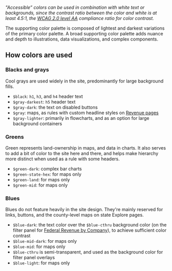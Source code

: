 *"Accessible” colors can be used in combination with white text or backgrounds, since the contrast ratio between the color and white is at least 4.5:1, the [WCAG 2.0 level AA](https://www.w3.org/TR/WCAG20/#visual-audio-contrast-contrast) compliance ratio for color contrast.*

The supporting color palette is composed of lightest and darkest variations of the primary color palette. A broad supporting color palette adds nuance and depth to illustrations, data visualizations, and complex components.

## How colors are used

### Blacks and grays
Cool grays are used widely in the site, predominantly for large background fills.
- `$black`: `h1`, `h3`, and `h4` header text
- `$gray-darkest`: `h5` header text
- `$gray-dark`: the text on disabled buttons
- `$gray`: maps, as rules with custom headline styles on [Revenue pages](https://revenuedata.doi.gov/how-it-works/offshore-oil-gas/)
- `$gray-lighter`: primarily in flowcharts, and as an option for large background containers

### Greens
Green represents land-ownership in maps, and data in charts. It also serves to add a bit of color to the site here and there, and helps make hierarchy more distinct when used as a rule with some headers.
- `$green-dark`: complex bar charts
- `$green-state-hex`: for maps only
- `$green-land`: for maps only
- `$green-mid`: for maps only

### Blues
Blues do not feature heavily in the site design. They're mainly reserved for links, buttons, and the county-level maps on state Explore pages.
- `$blue-dark`: the text color over the `$blue-cthru` background color (on the filter panel for [Federal Revenue by Company](https://revenuedata.doi.gov/how-it-works/federal-revenue-by-company/2017/)), to achieve sufficient color contrast
- `$blue-mid-dark`: for maps only
- `$blue-mid`: for maps only
- `$blue-cthru` is semi-transparent, and used as the background color for filter panel overlays
- `$blue-light`: for maps only
